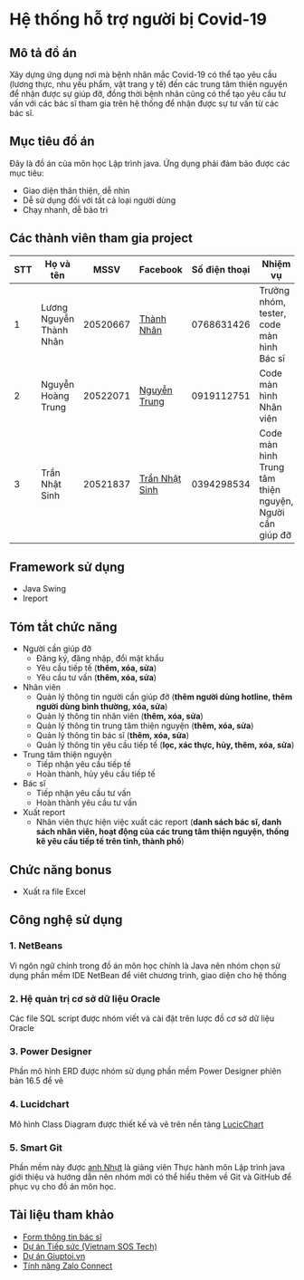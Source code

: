 
# Hệ thống hỗ trợ người bị Covid-19
## Mô tả đồ án
Xây dựng ứng dụng nơi mà bệnh nhân mắc Covid-19 có thể tạo yêu cầu (lương thực, nhu yếu phẩm, vật trang y tế) đến các trung tâm thiện nguyện để nhận được sự giúp đỡ, đồng thời bệnh nhân cũng có thể tạo yêu cầu tư vấn với các bác sĩ tham gia trên hệ thống để nhận được sự tư vấn từ các bác sĩ.
## Mục tiêu đồ án
Đây là đồ án của môn học Lập trình java. Ứng dụng phải đảm bảo được các mục tiêu:
* Giao diện thân thiện, dễ nhìn
* Dễ sử dụng đối với tất cả loại người dùng
* Chạy nhanh, dễ bảo trì

## Các thành viên tham gia project

STT | Họ và tên | MSSV | Facebook | Số điện thoại | Nhiệm vụ | Đánh giá
---|---|---|---|---|---|---|
1|Lương Nguyễn Thành Nhân| 20520667 | [Thành Nhân][1]| 0768631426| Trưởng nhóm, tester, code màn hình Bác sĩ | 20%
2| Nguyễn Hoàng Trung | 20522071 | [Nguyễn Trung][2]|0919112751|Code màn hình Nhân viên |50%
3| Trần Nhật Sinh | 20521837 | [Trần Nhật Sinh][3]|0394298534 |Code màn hình Trung tâm thiện nguyện, Người cần giúp đỡ | 30%

[1]:https://www.facebook.com/nhan.29.08.2002
[2]:https://www.facebook.com/nguyenhoangtrunghhh
[3]:https://www.facebook.com/sinh.trannhat.376

## Framework sử dụng
* Java Swing
* Ireport
## Tóm tắt chức năng 
* Người cần giúp đỡ
    * Đăng ký, đăng nhập, đổi mật khẩu
    * Yêu cầu tiếp tế (**thêm, xóa, sửa**)
    * Yêu cầu tư vấn (**thêm, xóa, sửa**)
* Nhân viên
    * Quản lý thông tin người cần giúp đỡ (**thêm người dùng hotline, thêm người dùng bình thường, xóa, sửa**)
    * Quản lý thông tin nhân viên (**thêm, xóa, sửa**)
    * Quản lý thông tin trung tâm thiện nguyện (**thêm, xóa, sửa**)
    * Quản lý thông tin bác sĩ (**thêm, xóa, sửa**)
    * Quản lý thông tin yêu cầu tiếp tế (**lọc, xác thực, hủy, thêm, xóa, sửa**)    
* Trung tâm thiện nguyện
    * Tiếp nhận yêu cầu tiếp tế
    * Hoàn thành, hủy yêu cầu tiếp tế
* Bác sĩ
    * Tiếp nhận yêu cầu tư vấn
    * Hoàn thành yêu cầu tư vấn
* Xuất report 
    * Nhân viên thực hiện việc xuất các report (**danh sách bác sĩ, danh sách nhân viên, hoạt động của các trung tâm thiện nguyện, thống kê yêu cầu tiếp tế trên tỉnh, thành phố**)
## Chức năng bonus
* Xuất ra file Excel
## Công nghệ sử dụng
### 1. NetBeans
Vì ngôn ngữ chính trong đồ án môn học chính là Java nên nhóm chọn sử dụng phần mềm IDE NetBean để viêt chương trình, giao diện cho hệ thống
### 2. Hệ quản trị cơ sở dữ liệu Oracle
Các file SQL script được nhóm viết và cài đặt trên lược đồ cơ sở dữ liệu Oracle
### 3. Power Designer
Phần mô hình ERD được nhóm sử dụng phần mềm Power Designer phiên bản 16.5 để vẽ
### 4. Lucidchart
Mô hình Class Diagram được thiết kế và vẽ trên nền tảng [LucicChart](https://www.lucidchart.com/pages/)
### 5. Smart Git
Phần mềm này được [anh Nhựt][4] là giảng viên Thực hành môn Lập trình java giới thiệu và hướng dẫn nên nhóm mới có thể hiểu thêm về Git và GitHub để phục vụ cho đồ án môn học.

[4]:https://www.facebook.com/nguyenminh.nhut.75436

## Tài liệu tham khảo
* [Form thông tin bác sĩ](https://docs.google.com/forms/d/e/1FAIpQLSeW2X0EzYHDp61EjPcB9SK2ZQ5n-Ujdc7PKpRAZ2j_4kypGiw/viewform)
* [Dự án Tiếp sức (Vietnam SOS Tech)](https://docs.google.com/presentation/d/16YFSi3jXSpjBSxiZBllrW93--C29ZCQWUYjZ6Tp4pas/edit#slide=id.ge99a61bc02_0_31)
* [Dự án Giuptoi.vn](https://www.youtube.com/watch?v=XntE5vAkHcI)
* [Tính năng Zalo Connect](https://www.qdnd.vn/giao-duc-khoa-hoc/tin-tuc/tinh-nang-zalo-connect-giup-nguoi-dan-de-dang-tim-kiem-su-giup-do-khan-cap-tu-cong-dong-667449)


